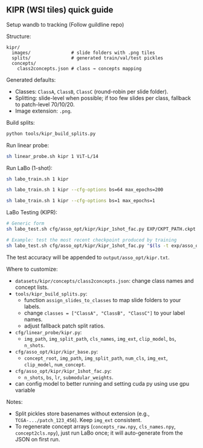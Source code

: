 ## KIPR (WSI tiles) quick guide

Setup wandb to tracking (Follow guildline repo)

Structure:

```
kipr/
  images/               # slide folders with .png tiles
  splits/               # generated train/val/test pickles
  concepts/
    class2concepts.json # class → concepts mapping
```

Generated defaults:

- Classes: `ClassA`, `ClassB`, `ClassC` (round-robin per slide folder).
- Splitting: slide-level when possible; if too few slides per class, fallback to patch-level 70/10/20.
- Image extension: `.png`.

Build splits:

```bash
python tools/kipr_build_splits.py
```

Run linear probe:

```bash
sh linear_probe.sh kipr 1 ViT-L/14
```

Run LaBo (1-shot):

```bash
sh labo_train.sh 1 kipr

sh labo_train.sh 1 kipr --cfg-options bs=64 max_epochs=200

sh labo_train.sh 1 kipr --cfg-options bs=1 max_epochs=1
```

LaBo Testing (KIPR):

```bash
# Generic form
sh labo_test.sh cfg/asso_opt/kipr/kipr_1shot_fac.py EXP/CKPT_PATH.ckpt

# Example: test the most recent checkpoint produced by training
sh labo_test.sh cfg/asso_opt/kipr/kipr_1shot_fac.py "$(ls -t exp/asso_opt/kipr/kipr_1shot_fac/*.ckpt | head -n1)"
```

The test accuracy will be appended to `output/asso_opt/kipr.txt`.

Where to customize:

- `datasets/kipr/concepts/class2concepts.json`: change class names and concept lists.
- `tools/kipr_build_splits.py`:
  - function `assign_slides_to_classes` to map slide folders to your labels.
  - change `classes = ["ClassA", "ClassB", "ClassC"]` to your label names.
  - adjust fallback patch split ratios.
- `cfg/linear_probe/kipr.py`:
  - `img_path`, `img_split_path`, `cls_names`, `img_ext`, `clip_model`, `bs`, `n_shots`.
- `cfg/asso_opt/kipr/kipr_base.py`:
  - `concept_root`, `img_path`, `img_split_path`, `num_cls`, `img_ext`, `clip_model`, `num_concept`.
- `cfg/asso_opt/kipr/kipr_1shot_fac.py`:
  - `n_shots`, `bs`, `lr`, `submodular_weights`.
- can config model to better running and setting cuda py using use gpu variable

Notes:

- Split pickles store basenames without extension (e.g., `TCGA-.../patch_123_456`). Keep `img_ext` consistent.
- To regenerate concept arrays (`concepts_raw.npy`, `cls_names.npy`, `concept2cls.npy`), just run LaBo once; it will auto-generate from the JSON on first run.
